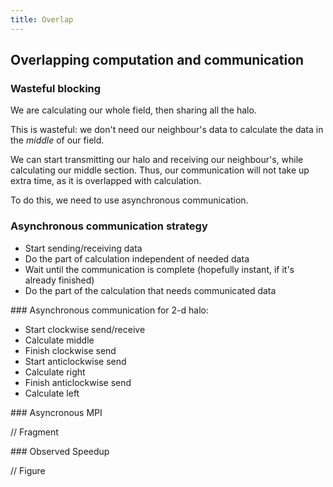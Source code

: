 ```yaml
---
title: Overlap
---
```


## Overlapping computation and communication

### Wasteful blocking

We are calculating our whole field, then sharing all the halo.

This is wasteful: we don't need our neighbour's data to calculate the data in the *middle*
of our field.

We can start transmitting our halo and receiving our neighbour's, while calculating our
middle section. Thus, our communication will not take up extra time, as it is overlapped with calculation.

To do this, we need to use asynchronous communication.

### Asynchronous communication strategy

* Start sending/receiving data
* Do the part of calculation independent of needed data
* Wait until the communication is complete (hopefully instant, if it's already finished)
* Do the part of the calculation that needs communicated data

### Asynchronous communication for 2-d halo:

* Start clockwise send/receive
* Calculate middle
* Finish clockwise send
* Start anticlockwise send
* Calculate right
* Finish anticlockwise send
* Calculate left

### Asyncronous MPI

// Fragment

### Observed Speedup

// Figure
